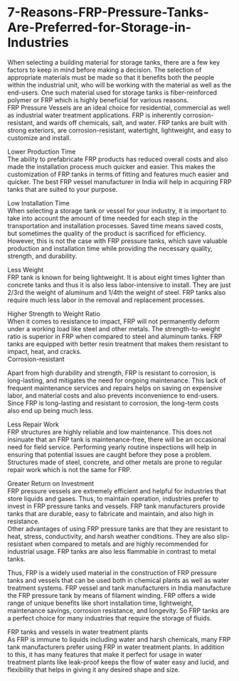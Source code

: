 # 7-Reasons-FRP-Pressure-Tanks-Are-Preferred-for-Storage-in-Industries
When selecting a building material for storage tanks, there are a few key factors to keep in mind before making a decision. The selection of appropriate materials must be made so that it benefits both the people within the industrial unit, who will be working with the material as well as the end-users. One such material used for storage tanks is fiber-reinforced polymer or FRP which is highly beneficial for various reasons. <br>
FRP Pressure Vessels are an ideal choice for residential, commercial as well as industrial water treatment applications. FRP is inherently corrosion-resistant, and wards off chemicals, salt, and water. FRP tanks are built with strong exteriors, are corrosion-resistant, watertight, lightweight, and easy to customize and install. <br>

Lower Production Time <br>
The ability to prefabricate FRP products has reduced overall costs and also made the installation process much quicker and easier. This makes the customization of FRP tanks in terms of fitting and features much easier and quicker. The best FRP vessel manufacturer in India will help in acquiring FRP tanks that are suited to your purpose. <br>

Low Installation Time <br>
When selecting a storage tank or vessel for your industry, it is important to take into account the amount of time needed for each step in the transportation and installation processes. Saved time means saved costs, but sometimes the quality of the product is sacrificed for efficiency. However, this is not the case with FRP pressure tanks, which save valuable production and installation time while providing the necessary quality, strength, and durability. <br>

Less Weight <br>
FRP tank is known for being lightweight. It is about eight times lighter than concrete tanks and thus it is also less labor-intensive to install. They are just 2/3rd the weight of aluminum and 1/4th the weight of steel. FRP tanks also require much less labor in the removal and replacement processes. <br>

Higher Strength to Weight Ratio <br>
When it comes to resistance to impact, FRP will not permanently deform under a working load like steel and other metals. The strength-to-weight ratio is superior in FRP when compared to steel and aluminum tanks. FRP tanks are equipped with better resin treatment that makes them resistant to impact, heat, and cracks. <br>
Corrosion-resistant <br>

Apart from high durability and strength, FRP is resistant to corrosion, is long-lasting, and mitigates the need for ongoing maintenance.  This lack of frequent maintenance services and repairs helps on saving on expensive labor, and material costs and also prevents inconvenience to end-users. Since FRP is long-lasting and resistant to corrosion, the long-term costs also end up being much less. <br>

Less Repair Work <br>
FRP structures are highly reliable and low maintenance. This does not insinuate that an FRP tank is maintenance-free, there will be an occasional need for field service. Performing yearly routine inspections will help in ensuring that potential issues are caught before they pose a problem. Structures made of steel, concrete, and other metals are prone to regular repair work which is not the same for FRP. <br>

Greater Return on Investment <br>
FRP pressure vessels are extremely efficient and helpful for industries that store liquids and gases. Thus, to maintain operation, industries prefer to invest in FRP pressure tanks and vessels. FRP tank manufacturers provide tanks that are durable, easy to fabricate and maintain, and also high in resistance. <br>
Other advantages of using FRP pressure tanks are that they are resistant to heat, stress, conductivity, and harsh weather conditions. They are also slip-resistant when compared to metals and are highly recommended for industrial usage. FRP tanks are also less flammable in contrast to metal tanks. <br>

Thus, FRP is a widely used material in the construction of FRP pressure tanks and vessels that can be used both in chemical plants as well as water treatment systems. FRP vessel and tank manufacturers in India manufacture the FRP pressure tank by means of filament winding. FRP offers a wide range of unique benefits like short installation time, lightweight, maintenance savings, corrosion resistance, and longevity. So FRP tanks are a perfect choice for many industries that require the storage of fluids. <br>

FRP tanks and vessels in water treatment plants  <br>
As FRP is immune to liquids including water and harsh chemicals, many FRP tank manufacturers prefer using FRP in water treatment plants. In addition to this, it has many features that make it perfect for usage in water treatment plants like leak-proof keeps the flow of water easy and lucid, and flexibility that helps in giving it any desired shape and size. <br>
